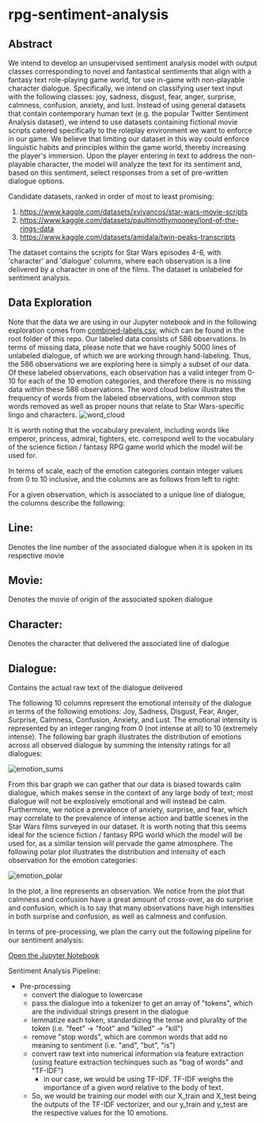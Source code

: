 # rpg-sentiment-analysis

## Abstract
We intend to develop an unsupervised sentiment analysis model with output classes corresponding to novel and fantastical sentiments that align with a fantasy text role-playing game world, for use in-game with non-playable character dialogue. Specifically, we intend on classifying user text input with the following classes: joy, sadness, disgust, fear, anger, surprise, calmness, confusion, anxiety, and lust. Instead of using general datasets that contain contemporary human text (e.g. the popular Twitter Sentiment Analysis dataset), we intend to use datasets containing fictional movie scripts catered specifically to the roleplay environment we want to enforce in our game. We believe that limiting our dataset in this way could enforce linguistic habits and principles within the game world, thereby increasing the player's immersion. Upon the player entering in text to address the non-playable character, the model will analyze the text for its sentiment and, based on this sentiment, select responses from a set of pre-written dialogue options.

Candidate datasets, ranked in order of most to least promising:

1. https://www.kaggle.com/datasets/xvivancos/star-wars-movie-scripts
2. https://www.kaggle.com/datasets/paultimothymooney/lord-of-the-rings-data
3. https://www.kaggle.com/datasets/amidala/twin-peaks-transcripts

The dataset contains the scripts for Star Wars episodes 4-6, with 'character' and 'dialogue' columns, where each observation is a line delivered by a character in one of the films. The dataset is unlabeled for sentiment analysis. 

## Data Exploration
Note that the data we are using in our Jupyter notebook and in the following exploration comes from [combined-labels.csv](combined-labels.csv), which can be found in the root folder of this repo.
Our labeled data consists of 586 observations. In terms of missing data, please note that we have roughly 5000 lines of unlabeled dialogue, of which we are working through hand-labeling. Thus, the 586 observations we are exploring here is simply a subset of our data. Of these labeled observations, each observation has a valid integer from 0-10 for each of the 10 emotion categories, and therefore there is no missing data within these 586 observations. The word cloud below illustrates the frequency of words from the labeled observations, with common stop words removed as well as proper nouns that relate to Star Wars-specific lingo and characters. 
![word_cloud](https://github.com/user-attachments/assets/e9e8929a-cbb0-4c2d-affd-db70ee151d46)

It is worth noting that the vocabulary prevalent, including words like emperor, princess, admiral, fighters, etc. correspond well to the vocabulary of the science fiction / fantasy RPG game world which the model will be used for. 

In terms of scale, each of the emotion categories contain integer values from 0 to 10 inclusive, and the columns are as follows from left to right:

For a given observation, which is associated to a unique line of dialogue, the columns describe the following:
## Line:
Denotes the line number of the associated dialogue when it is spoken in its respective movie

## Movie:
Denotes the movie of origin of the associated spoken dialogue

## Character:
Denotes the character that delivered the associated line of dialogue

## Dialogue:
Contains the actual raw text of the dialogue delivered

The following 10 columns represent the emotional intensity of the dialogue in terms of the following emotions: Joy, Sadness, Disgust, Fear, Anger, Surprise, Calmness, Confusion, Anxiety, and Lust. The emotional intensity is represented by an integer ranging from 0 (not intense at all) to 10 (extremely intense). The following bar graph illustrates the distribution of emotions across all observed dialogue by summing the intensity ratings for all dialogues:

![emotion_sums](https://github.com/user-attachments/assets/0763326a-6d35-4814-9e99-94872c111aef)

From this bar graph we can gather that our data is biased towards calm dialogue, which makes sense in the context of any large body of text; most dialogue will not be explosively emotional and will instead be calm. Furthermore, we notice a prevalence of anxiety, surprise, and fear, which may correlate to the prevalence of intense action and battle scenes in the Star Wars films surveyed in our dataset. It is worth noting that this seems ideal for the science fiction / fantasy RPG world which the model will be used for, as a similar tension will pervade the game atmosphere. The following polar plot illustrates the distribution and intensity of each observation for the emotion categories:

![emotion_polar](https://github.com/user-attachments/assets/d06f7c89-6966-4e07-96cc-6eb03b6af36f)

In the plot, a line represents an observation. We notice from the plot that calmness and confusion have a great amount of cross-over, as do surprise and confusion, which is to say that many observations have high intensities in both surprise and confusion, as well as calmness and confusion. 

In terms of pre-processing, we plan the carry out the following pipeline for our sentiment analysis:

[Open the Jupyter Notebook](Milestone2.ipynb)

Sentiment Analysis Pipeline:
- Pre-processing
  - convert the dialogue to lowercase
  - pass the dialogue into a tokenizer to get an array of "tokens", which are the individual strings present in the dialogue
  - lemmatize each token, standardizing the tense and plurality of the token (i.e. "feet" -> "foot" and "killed" -> "kill")
  - remove "stop words", which are common words that add no meaning to sentiment (i.e. "and", "but", "is")
  - convert raw text into numerical information via feature extraction (using feature extraction techinques such as "bag of words" and "TF-IDF")
    - in our case, we would be using TF-IDF. TF-IDF weighs the importance of a given word relative to the body of text.
  - So, we would be training our model with our X_train and X_test being the outputs of the TF-IDF vectorizer, and our y_train and y_test are the respective values for the 10 emotions.
